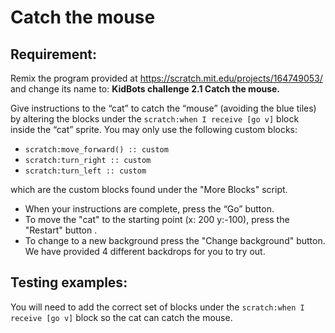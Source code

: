 # Catch the mouse

## Requirement:

Remix the program provided at <https://scratch.mit.edu/projects/164749053/> and change its name to: **KidBots challenge 2.1 Catch the mouse.**

Give instructions to the “cat” to catch the “mouse” (avoiding the blue tiles) by altering the blocks under the `scratch:when I receive [go v]` block inside the “cat” sprite. You may only use the following custom blocks:

- `scratch:move_forward() :: custom`
- `scratch:turn_right :: custom`
- `scratch:turn_left :: custom`

which are the custom blocks found under the "More Blocks" script.

- When your instructions are complete, press the “Go” button.
- To move the "cat" to the starting point (x: 200 y:-100), press the "Restart" button .
- To change to a new background press the "Change background" button. We have provided 4 different backdrops for you to try out.

## Testing examples:

You will need to add the correct set of blocks under the `scratch:when I receive [go v]` block so the cat can catch the mouse.